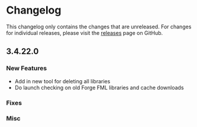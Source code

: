 # Changelog

This changelog only contains the changes that are unreleased. For changes for individual releases, please visit the
[releases](https://github.com/ATLauncher/ATLauncher/releases) page on GitHub.

## 3.4.22.0

### New Features
- Add in new tool for deleting all libraries
- Do launch checking on old Forge FML libraries and cache downloads

### Fixes

### Misc
